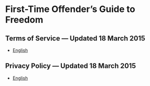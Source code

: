 # First-Time Offender’s Guide to Freedom

## Terms of Service — Updated 18 March 2015

* [English](terms-of-service-en.md)

## Privacy Policy — Updated 18 March 2015

* [English](privacy-policy-en.md)
